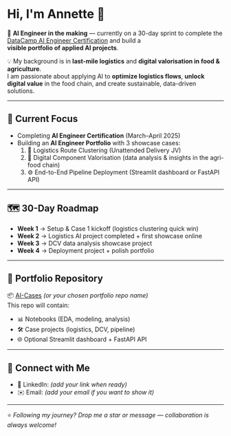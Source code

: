 # Hi, I'm Annette 👋

🌱 **AI Engineer in the making** — currently on a 30-day sprint to complete the  
[DataCamp AI Engineer Certification](https://www.datacamp.com/) and build a  
**visible portfolio of applied AI projects**.

💡 My background is in **last-mile logistics** and **digital valorisation in food & agriculture**.  
I am passionate about applying AI to **optimize logistics flows**, **unlock digital value** in the food chain, and create sustainable, data-driven solutions.  

---

## 🚀 Current Focus
- Completing **AI Engineer Certification** (March–April 2025)  
- Building an **AI Engineer Portfolio** with 3 showcase cases:
  1. 🛵 Logistics Route Clustering (Unattended Delivery JV)  
  2. 🌱 Digital Component Valorisation (data analysis & insights in the agri-food chain)  
  3. ⚙️ End-to-End Pipeline Deployment (Streamlit dashboard or FastAPI API)

---

## 🗺️ 30-Day Roadmap
- **Week 1** → Setup & Case 1 kickoff (logistics clustering quick win)  
- **Week 2** → Logistics AI project completed + first showcase online  
- **Week 3** → DCV data analysis showcase project  
- **Week 4** → Deployment project + polish portfolio  

---

## 🧩 Portfolio Repository
📦 [AI-Cases](https://github.com/TCNS-Poiesz/AI-Cases) *(or your chosen portfolio repo name)*  
This repo will contain:
- 📊 Notebooks (EDA, modeling, analysis)  
- 🛠️ Case projects (logistics, DCV, pipeline)  
- 🌐 Optional Streamlit dashboard + FastAPI API  

---

## 🔗 Connect with Me
- 💼 LinkedIn: *(add your link when ready)*  
- ✉️ Email: *(add your email if you want to show it)*

---

⭐️ *Following my journey? Drop me a star or message — collaboration is always welcome!*

